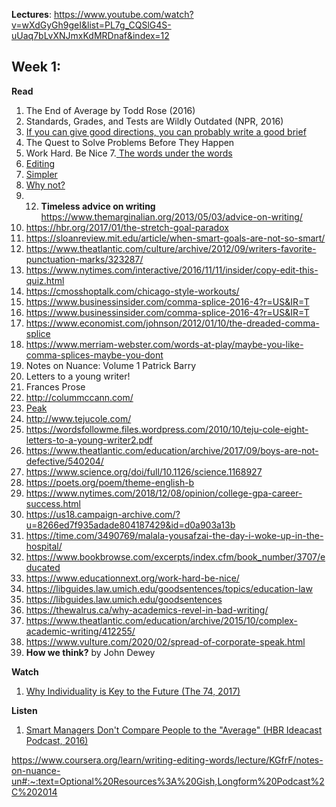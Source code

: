 **Lectures**: 
https://www.youtube.com/watch?v=wXdGyGh9geI&list=PL7g_CQSlG4S-uUaq7bLvXNJmxKdMRDnaf&index=12



## Week 1:

**Read**
1. The End of Average by Todd Rose (2016)
2. Standards, Grades, and Tests are Wildly Outdated (NPR, 2016)
3. <a href="https://www.abajournal.com/magazine/article/one-who-can-draw-a-good-map-can-probably-write-a-good-brief"> If you can give good directions, you can probably write a good brief </a>
4. The Quest to Solve Problems Before They Happen
5. Work Hard. Be Nice
7.<a href="https://www.poetryfoundation.org/poems/48596/the-words-under-the-words"> The words under the words </a> 
8. <a href="https://www.michbar.org/file/barjournal/article/documents/pdf4article3374.pdf"> Editing</a>
9. <a href="https://www.simonandschuster.com/books/Simpler/Cass-R-Sunstein/9781476726601">Simpler</a>
10. <a href="Why Not? "> Why not? </a>
11. 12. **Timeless advice on writing** https://www.themarginalian.org/2013/05/03/advice-on-writing/
13. https://hbr.org/2017/01/the-stretch-goal-paradox
14. https://sloanreview.mit.edu/article/when-smart-goals-are-not-so-smart/
15. https://www.theatlantic.com/culture/archive/2012/09/writers-favorite-punctuation-marks/323287/
16. https://www.nytimes.com/interactive/2016/11/11/insider/copy-edit-this-quiz.html
17. https://cmosshoptalk.com/chicago-style-workouts/
18. https://www.businessinsider.com/comma-splice-2016-4?r=US&IR=T
19. https://www.businessinsider.com/comma-splice-2016-4?r=US&IR=T
20. https://www.economist.com/johnson/2012/01/10/the-dreaded-comma-splice
21. https://www.merriam-webster.com/words-at-play/maybe-you-like-comma-splices-maybe-you-dont
22. Notes on Nuance: Volume 1 Patrick Barry
23. Letters to a young writer! 
24. Frances Prose
25. http://colummccann.com/
26. <a href="https://www.amazon.co.uk/dp/B011H56MKS/ref=dp-kindle-redirect?_encoding=UTF8&btkr=1"> Peak </a>
27. http://www.tejucole.com/
28. https://wordsfollowme.files.wordpress.com/2010/10/teju-cole-eight-letters-to-a-young-writer2.pdf
29. https://www.theatlantic.com/education/archive/2017/09/boys-are-not-defective/540204/
30. https://www.science.org/doi/full/10.1126/science.1168927
31. https://poets.org/poem/theme-english-b
32. https://www.nytimes.com/2018/12/08/opinion/college-gpa-career-success.html
33. https://us18.campaign-archive.com/?u=8266ed7f935adade804187429&id=d0a903a13b
34. https://time.com/3490769/malala-yousafzai-the-day-i-woke-up-in-the-hospital/
35. https://www.bookbrowse.com/excerpts/index.cfm/book_number/3707/educated
36. https://www.educationnext.org/work-hard-be-nice/
37. https://libguides.law.umich.edu/goodsentences/topics/education-law
38. https://libguides.law.umich.edu/goodsentences
39. https://thewalrus.ca/why-academics-revel-in-bad-writing/
40. https://www.theatlantic.com/education/archive/2015/10/complex-academic-writing/412255/
41. https://www.vulture.com/2020/02/spread-of-corporate-speak.html
42. **How we think?** by John Dewey 

**Watch**
1. <a href="https://www.youtube.com/watch?v=-34ASwa_Ztk"> Why Individuality is Key to the Future (The 74, 2017)</a>

**Listen**
1. <a href="https://hbr.org/podcast/2016/04/smart-managers-dont-compare-people-to-the-average"> Smart Managers Don't Compare People to the "Average" (HBR Ideacast Podcast, 2016)</a>

https://www.coursera.org/learn/writing-editing-words/lecture/KGfrF/notes-on-nuance-un#:~:text=Optional%20Resources%3A%20Gish,Longform%20Podcast%2C%202014

